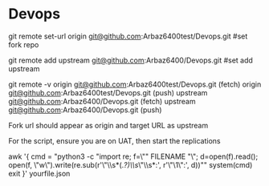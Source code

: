 # Devops

git remote set-url origin git@github.com:Arbaz6400test/Devops.git       #set fork repo


git remote add upstream git@github.com:Arbaz6400/Devops.git             #set add upstream 


 
git remote -v
origin	git@github.com:Arbaz6400test/Devops.git (fetch)
origin	git@github.com:Arbaz6400test/Devops.git (push)
upstream	git@github.com:Arbaz6400/Devops.git (fetch)
upstream	git@github.com:Arbaz6400/Devops.git (push)

Fork url should appear as origin and target URL as upstream  


For the script, ensure you are on UAT, then start the replications 

awk '{
  cmd = "python3 -c \"import re; f=\\\"" FILENAME "\\\"; d=open(f).read(); open(f, \\\"w\\\").write(re.sub(r\'\\\"\\\\s*(.*?)\\\\s*\\\"\\\\s*:\', r\'\\\"\\1\\\":\', d))\""
  system(cmd)
  exit
}' yourfile.json

